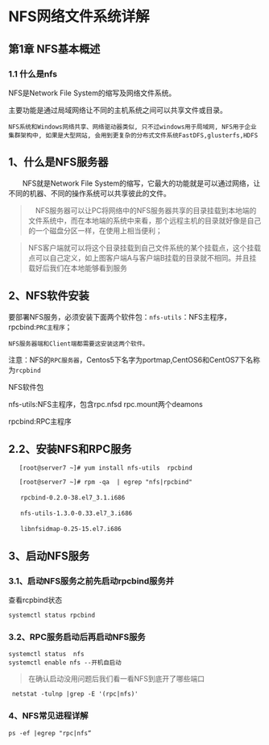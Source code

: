 # NFS网络文件系统详解

## 第1章 NFS基本概述

### 1.1 什么是nfs

NFS是Network File System的缩写及网络文件系统。

主要功能是通过局域网络让不同的主机系统之间可以共享文件或目录。
```
NFS系统和Windows网络共享、网络驱动器类似, 只不过windows用于局域网, NFS用于企业集群架构中, 如果是大型网站, 会用到更复杂的分布式文件系统FastDFS,glusterfs,HDFS
```

## 1、什么是NFS服务器

　　NFS就是Network File System的缩写，它最大的功能就是可以通过网络，让不同的机器、不同的操作系统可以共享彼此的文件。

>　NFS服务器可以让PC将网络中的NFS服务器共享的目录挂载到本地端的文件系统中，而在本地端的系统中来看，那个远程主机的目录就好像是自己的一个磁盘分区一样，在使用上相当便利；

> NFS客户端就可以将这个目录挂载到自己文件系统的某个挂载点，这个挂载点可以自己定义，如上图客户端A与客户端B挂载的目录就不相同。并且挂载好后我们在本地能够看到服务

## 2、NFS软件安装

要部署NFS服务，必须安装下面两个软件包：`nfs-utils`：NFS主程序，rpcbind:`PRC主程序`； 

`NFS服务器端和Client端都需要这安装这两个软件。`

注意：NFS的`RPC服务器`，Centos5下名字为portmap,CentOS6和CentOS7下名称为`rcpbind`

NFS软件包

nfs-utils:NFS主程序，包含rpc.nfsd  rpc.mount两个deamons

rpcbind:RPC主程序

## 2.2、安装NFS和RPC服务

       [root@server7 ~]# yum install nfs-utils  rpcbind

       [root@server7 ~]# rpm -qa  | egrep "nfs|rpcbind"
```
　　rpcbind-0.2.0-38.el7_3.1.i686

　　nfs-utils-1.3.0-0.33.el7_3.i686

　　libnfsidmap-0.25-15.el7.i686
```

## 3、启动NFS服务

### 3.1、启动NFS服务之前先启动rpcbind服务并

查看rcpbind状态
```
systemctl status rpcbind
```
### 3.2、RPC服务启动后再启动NFS服务

```
systemctl status  nfs
systemctl enable nfs --开机自启动
```

> 在确认启动没用问题后我们看一看NFS到底开了哪些端口

```
 netstat -tulnp |grep -E '(rpc|nfs)'
```
### 4、NFS常见进程详解

```
ps -ef |egrep "rpc|nfs“
```



























